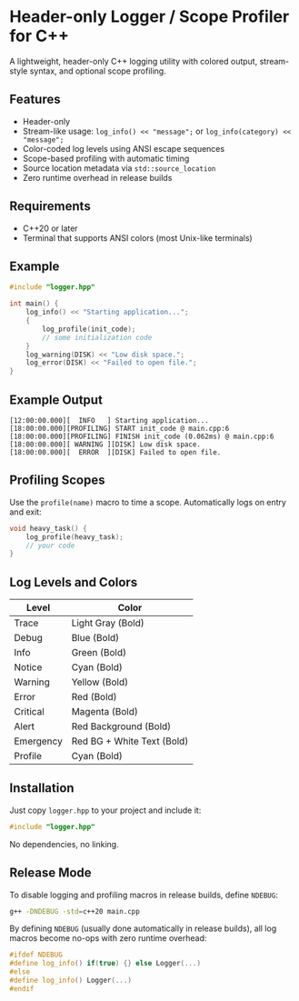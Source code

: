 # Header-only Logger / Scope Profiler for C++

A lightweight, header-only C++ logging utility with colored output, stream-style syntax, and optional scope profiling.

## Features

- Header-only
- Stream-like usage: `log_info() << "message";` or `log_info(category) << "message";`
- Color-coded log levels using ANSI escape sequences
- Scope-based profiling with automatic timing
- Source location metadata via `std::source_location`
- Zero runtime overhead in release builds

## Requirements

- C++20 or later
- Terminal that supports ANSI colors (most Unix-like terminals)

## Example

```cpp
#include "logger.hpp"

int main() {
    log_info() << "Starting application...";
    {
        log_profile(init_code);
        // some initialization code
    }
    log_warning(DISK) << "Low disk space.";
    log_error(DISK) << "Failed to open file.";
}
```

## Example Output

```
[12:00:00.000][  INFO   ] Starting application...
[18:00:00.000][PROFILING] START init_code @ main.cpp:6
[18:00:00.000][PROFILING] FINISH init_code (0.062ms) @ main.cpp:6
[18:00:00.000][ WARNING ][DISK] Low disk space.
[18:00:00.000][  ERROR  ][DISK] Failed to open file.
```

## Profiling Scopes

Use the `profile(name)` macro to time a scope. Automatically logs on entry and exit:

```cpp
void heavy_task() {
    log_profile(heavy_task);
    // your code
}
```

## Log Levels and Colors

| Level     | Color                      |
| --------- | -------------------------- |
| Trace     | Light Gray (Bold)          |
| Debug     | Blue (Bold)                |
| Info      | Green (Bold)               |
| Notice    | Cyan (Bold)                |
| Warning   | Yellow (Bold)              |
| Error     | Red (Bold)                 |
| Critical  | Magenta (Bold)             |
| Alert     | Red Background (Bold)      |
| Emergency | Red BG + White Text (Bold) |
| Profile   | Cyan (Bold)                |

## Installation

Just copy `logger.hpp` to your project and include it:

```cpp
#include "logger.hpp"
```

No dependencies, no linking.

## Release Mode

To disable logging and profiling macros in release builds, define `NDEBUG`:

```bash
g++ -DNDEBUG -std=c++20 main.cpp
```

By defining `NDEBUG` (usually done automatically in release builds), all log macros become no-ops with zero runtime overhead:

```cpp
#ifdef NDEBUG
#define log_info() if(true) {} else Logger(...)
#else
#define log_info() Logger(...)
#endif
```
